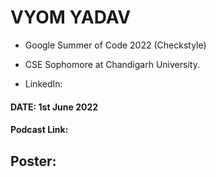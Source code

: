 # VYOM YADAV

- Google Summer of Code 2022 (Checkstyle)
- CSE Sophomore at Chandigarh University.

- LinkedIn: 

#### DATE: 1st June 2022
#### Podcast Link: 

## Poster:
